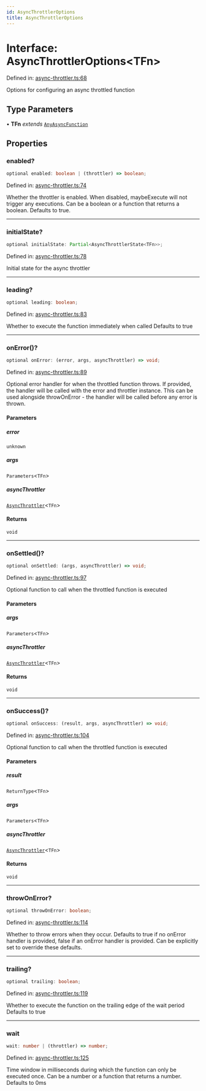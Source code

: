 ```yaml
---
id: AsyncThrottlerOptions
title: AsyncThrottlerOptions
---
```


<!-- DO NOT EDIT: this page is autogenerated from the type comments -->

# Interface: AsyncThrottlerOptions\<TFn\>

Defined in: [async-throttler.ts:68](https://github.com/TanStack/pacer/blob/main/packages/pacer/src/async-throttler.ts#L68)

Options for configuring an async throttled function

## Type Parameters

• **TFn** *extends* [`AnyAsyncFunction`](../../type-aliases/anyasyncfunction.md)

## Properties

### enabled?

```ts
optional enabled: boolean | (throttler) => boolean;
```

Defined in: [async-throttler.ts:74](https://github.com/TanStack/pacer/blob/main/packages/pacer/src/async-throttler.ts#L74)

Whether the throttler is enabled. When disabled, maybeExecute will not trigger any executions.
Can be a boolean or a function that returns a boolean.
Defaults to true.

***

### initialState?

```ts
optional initialState: Partial<AsyncThrottlerState<TFn>>;
```

Defined in: [async-throttler.ts:78](https://github.com/TanStack/pacer/blob/main/packages/pacer/src/async-throttler.ts#L78)

Initial state for the async throttler

***

### leading?

```ts
optional leading: boolean;
```

Defined in: [async-throttler.ts:83](https://github.com/TanStack/pacer/blob/main/packages/pacer/src/async-throttler.ts#L83)

Whether to execute the function immediately when called
Defaults to true

***

### onError()?

```ts
optional onError: (error, args, asyncThrottler) => void;
```

Defined in: [async-throttler.ts:89](https://github.com/TanStack/pacer/blob/main/packages/pacer/src/async-throttler.ts#L89)

Optional error handler for when the throttled function throws.
If provided, the handler will be called with the error and throttler instance.
This can be used alongside throwOnError - the handler will be called before any error is thrown.

#### Parameters

##### error

`unknown`

##### args

`Parameters`\<`TFn`\>

##### asyncThrottler

[`AsyncThrottler`](../../classes/asyncthrottler.md)\<`TFn`\>

#### Returns

`void`

***

### onSettled()?

```ts
optional onSettled: (args, asyncThrottler) => void;
```

Defined in: [async-throttler.ts:97](https://github.com/TanStack/pacer/blob/main/packages/pacer/src/async-throttler.ts#L97)

Optional function to call when the throttled function is executed

#### Parameters

##### args

`Parameters`\<`TFn`\>

##### asyncThrottler

[`AsyncThrottler`](../../classes/asyncthrottler.md)\<`TFn`\>

#### Returns

`void`

***

### onSuccess()?

```ts
optional onSuccess: (result, args, asyncThrottler) => void;
```

Defined in: [async-throttler.ts:104](https://github.com/TanStack/pacer/blob/main/packages/pacer/src/async-throttler.ts#L104)

Optional function to call when the throttled function is executed

#### Parameters

##### result

`ReturnType`\<`TFn`\>

##### args

`Parameters`\<`TFn`\>

##### asyncThrottler

[`AsyncThrottler`](../../classes/asyncthrottler.md)\<`TFn`\>

#### Returns

`void`

***

### throwOnError?

```ts
optional throwOnError: boolean;
```

Defined in: [async-throttler.ts:114](https://github.com/TanStack/pacer/blob/main/packages/pacer/src/async-throttler.ts#L114)

Whether to throw errors when they occur.
Defaults to true if no onError handler is provided, false if an onError handler is provided.
Can be explicitly set to override these defaults.

***

### trailing?

```ts
optional trailing: boolean;
```

Defined in: [async-throttler.ts:119](https://github.com/TanStack/pacer/blob/main/packages/pacer/src/async-throttler.ts#L119)

Whether to execute the function on the trailing edge of the wait period
Defaults to true

***

### wait

```ts
wait: number | (throttler) => number;
```

Defined in: [async-throttler.ts:125](https://github.com/TanStack/pacer/blob/main/packages/pacer/src/async-throttler.ts#L125)

Time window in milliseconds during which the function can only be executed once.
Can be a number or a function that returns a number.
Defaults to 0ms
